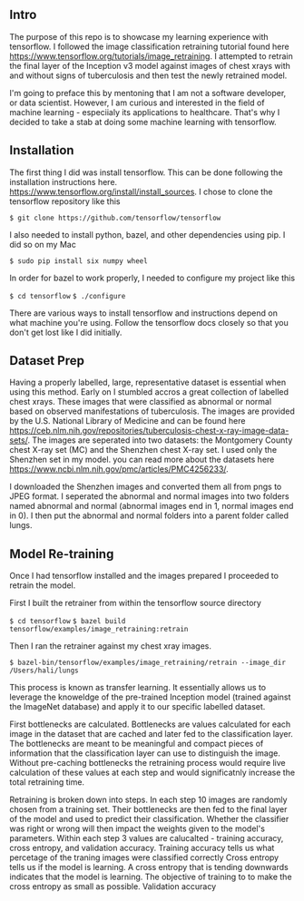 ## Intro
The purpose of this repo is to showcase my learning experience with tensorflow. I followed the image classification retraining tutorial found here https://www.tensorflow.org/tutorials/image_retraining.
I attempted to retrain the final layer of the Inception v3 model against images of chest xrays with and without signs of tuberculosis and then test the newly retrained model.

I'm going to preface this by mentoning that I am not a software developer, or data scientist. However, I am curious and interested in the field of machine learning - especiialy its applications to healthcare. That's why I decided to take a stab at doing some machine learning with tensorflow.  

## Installation
The first thing I did was install tensorflow. This can be done following the installation instructions here. https://www.tensorflow.org/install/install_sources.
I chose to clone the tensorflow repository like this 

`$ git clone https://github.com/tensorflow/tensorflow` 

I also needed to install python, bazel, and other dependencies using pip. I did so on my Mac 

`$ sudo pip install six numpy wheel`

In order for bazel to work properly, I needed to configure my project like this 

`$ cd tensorflow`
`$ ./configure`

There are various ways to install tensorflow and instructions depend on what machine you're using. Follow the tensorflow docs closely so that you don't get lost like I did initially.

## Dataset Prep
Having a properly labelled, large, representative dataset is essential when using this method. 
Early on I stumbled accros a great collection of labelled chest xrays. These images that were classified as abnormal or normal based on observed manifestations of tuberculosis. The images are provided by the U.S. National Library of Medicine and can be found here https://ceb.nlm.nih.gov/repositories/tuberculosis-chest-x-ray-image-data-sets/. The images are seperated into two datasets: the Montgomery County chest X-ray set (MC) and the Shenzhen chest X-ray set. I used only the Shenzhen set in my model. you can read more about the datasets here https://www.ncbi.nlm.nih.gov/pmc/articles/PMC4256233/.

I downloaded the Shenzhen images and converted them all from pngs to JPEG format. I seperated the abnormal and normal images into two folders named abnormal and normal (abnormal images end in 1, normal images end in 0). I then put the abnormal and normal folders into a parent folder called lungs.

## Model Re-training 
Once I had tensorflow installed and the images prepared I proceeded to retrain the model. 

First I built the retrainer from within the tensorflow source directory

`$ cd tensorflow`
`$ bazel build tensorflow/examples/image_retraining:retrain`

Then I ran the retrainer against my chest xray images. 

`$ bazel-bin/tensorflow/examples/image_retraining/retrain --image_dir /Users/hali/lungs`

This process is known as transfer learning. It essentially allows us to leverage the knoweldge of the pre-trained Inception model (trained against the ImageNet database) and apply it to our specific labelled dataset.

First bottlenecks are calculated. Bottlenecks are values calculated for each image in the dataset that are cached and later fed to the classification layer. The bottlenecks are meant to be meaningful and compact pieces of information that the classification layer can use to distinguish the image. Without pre-caching bottlenecks the retraining process would require live calculation of these values at each step and would significatnly increase the total retraining time. 

Retraining is broken down into steps. In each step 10 images are randomly chosen from a training set. Their bottlenecks are then fed to the final layer of the model and used to predict their classification. Whether the classifier was right or wrong will then impact the weights given to the model's parameters. Within each step 3 values are calucalted - training accuracy, cross entropy, and validation accuracy.
Training accuracy tells us what percetage of the traning images were classified correctly
Cross entropy tells us if the model is learning. A cross entropy that is tending downwards indicates that the model is learning. The objective of training to to make the cross entropy as small as possible.
Validation accuracy 

